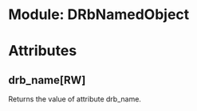 # Module: DRbNamedObject
    



# Attributes
## drb_name[RW] [](#attribute-i-drb_name)
Returns the value of attribute drb_name.


